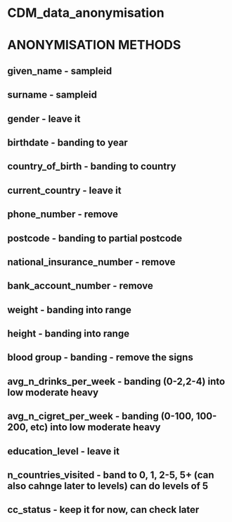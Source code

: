 # CDM_data_anonymisation

# ANONYMISATION METHODS
## given_name - sampleid
## surname - sampleid
## gender - leave it
## birthdate - banding to year
## country_of_birth - banding to country
## current_country - leave it 
## phone_number - remove
## postcode - banding to partial postcode
## national_insurance_number - remove
## bank_account_number - remove
## weight - banding into range
## height - banding into range
## blood group - banding - remove the signs
## avg_n_drinks_per_week - banding (0-2,2-4) into low moderate heavy
## avg_n_cigret_per_week - banding (0-100, 100-200, etc) into low moderate heavy
## education_level - leave it
## n_countries_visited - band to 0, 1, 2-5, 5+ (can also cahnge later to levels) can do levels of 5
## cc_status - keep it for now, can check later


